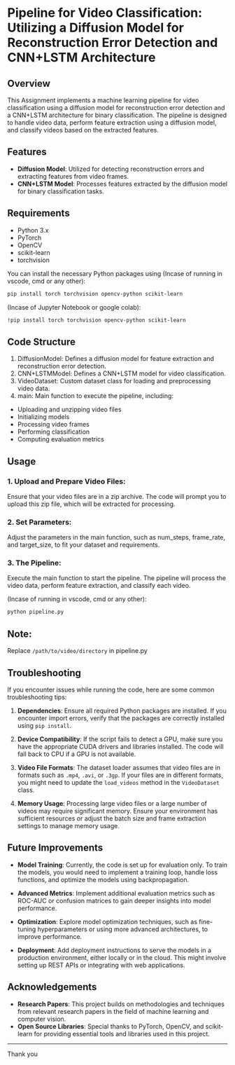 # Pipeline for Video Classification: Utilizing a Diffusion Model for Reconstruction Error Detection and CNN+LSTM Architecture

## Overview

This Assignment implements a machine learning pipeline for video classification using a diffusion model for reconstruction error detection and a CNN+LSTM architecture for binary classification. The pipeline is designed to handle video data, perform feature extraction using a diffusion model, and classify videos based on the extracted features.

## Features

- **Diffusion Model**: Utilized for detecting reconstruction errors and extracting features from video frames.
- **CNN+LSTM Model**: Processes features extracted by the diffusion model for binary classification tasks.

## Requirements

- Python 3.x
- PyTorch
- OpenCV
- scikit-learn
- torchvision

You can install the necessary Python packages using (Incase of running in vscode, cmd or any other):

```bash
pip install torch torchvision opencv-python scikit-learn
```

(Incase of Jupyter Notebook or google colab):
```bash
!pip install torch torchvision opencv-python scikit-learn
```

## Code Structure

1. DiffusionModel: Defines a diffusion model for feature extraction and reconstruction error detection.
2. CNN+LSTMModel: Defines a CNN+LSTM model for video classification.
3. VideoDataset: Custom dataset class for loading and preprocessing video data.
4. main: Main function to execute the pipeline, including:
- Uploading and unzipping video files
- Initializing models
- Processing video frames
- Performing classification
- Computing evaluation metrics


## Usage
### 1. Upload and Prepare Video Files:
Ensure that your video files are in a zip archive. The code will prompt you to upload this zip file, which will be extracted for processing.

### 2. Set Parameters:
Adjust the parameters in the main function, such as num_steps, frame_rate, and target_size, to fit your dataset and requirements.

### 3. The Pipeline:
Execute the main function to start the pipeline. The pipeline will process the video data, perform feature extraction, and classify each video. 

(Incase of running in vscode, cmd or any other):

```bash
python pipeline.py
```

## Note: 
Replace `/path/to/video/directory` in pipeline.py


## Troubleshooting

If you encounter issues while running the code, here are some common troubleshooting tips:

1. **Dependencies**: Ensure all required Python packages are installed. If you encounter import errors, verify that the packages are correctly installed using `pip install`.

2. **Device Compatibility**: If the script fails to detect a GPU, make sure you have the appropriate CUDA drivers and libraries installed. The code will fall back to CPU if a GPU is not available.

3. **Video File Formats**: The dataset loader assumes that video files are in formats such as `.mp4`, `.avi`, or `.3gp`. If your files are in different formats, you might need to update the `load_videos` method in the `VideoDataset` class.

4. **Memory Usage**: Processing large video files or a large number of videos may require significant memory. Ensure your environment has sufficient resources or adjust the batch size and frame extraction settings to manage memory usage.

## Future Improvements

- **Model Training**: Currently, the code is set up for evaluation only. To train the models, you would need to implement a training loop, handle loss functions, and optimize the models using backpropagation.

- **Advanced Metrics**: Implement additional evaluation metrics such as ROC-AUC or confusion matrices to gain deeper insights into model performance.

- **Optimization**: Explore model optimization techniques, such as fine-tuning hyperparameters or using more advanced architectures, to improve performance.

- **Deployment**: Add deployment instructions to serve the models in a production environment, either locally or in the cloud. This might involve setting up REST APIs or integrating with web applications.


## Acknowledgements

- **Research Papers**: This project builds on methodologies and techniques from relevant research papers in the field of machine learning and computer vision.
- **Open Source Libraries**: Special thanks to PyTorch, OpenCV, and scikit-learn for providing essential tools and libraries used in this project.

---

Thank you 
